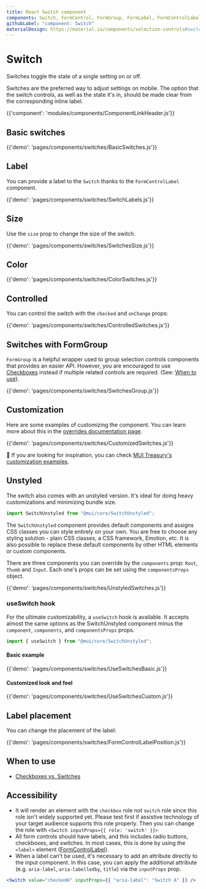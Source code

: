```yaml
---
title: React Switch component
components: Switch, FormControl, FormGroup, FormLabel, FormControlLabel, SwitchUnstyled
githubLabel: "component: Switch"
materialDesign: https://material.io/components/selection-controls#switches
---
```


# Switch

<p class='description'>Switches toggle the state of a single setting on or off.</p>

Switches are the preferred way to adjust settings on mobile.
The option that the switch controls, as well as the state it's in,
should be made clear from the corresponding inline label.

{{'component': 'modules/components/ComponentLinkHeader.js'}}

## Basic switches

{{'demo': 'pages/components/switches/BasicSwitches.js'}}

## Label

You can provide a label to the `Switch` thanks to the `FormControlLabel` component.

{{'demo': 'pages/components/switches/SwitchLabels.js'}}

## Size

Use the `size` prop to change the size of the switch.

{{'demo': 'pages/components/switches/SwitchesSize.js'}}

## Color

{{'demo': 'pages/components/switches/ColorSwitches.js'}}

## Controlled

You can control the switch with the `checked` and `onChange` props:

{{'demo': 'pages/components/switches/ControlledSwitches.js'}}

## Switches with FormGroup

`FormGroup` is a helpful wrapper used to group selection controls components that provides an easier API.
However, you are encouraged to use [Checkboxes](/components/checkboxes/) instead if multiple related controls are required. (See: [When to use](#when-to-use)).

{{'demo': 'pages/components/switches/SwitchesGroup.js'}}

## Customization

Here are some examples of customizing the component.
You can learn more about this in the [overrides documentation page](/customization/how-to-customize/).

{{'demo': 'pages/components/switches/CustomizedSwitches.js'}}

🎨 If you are looking for inspiration, you can check [MUI Treasury's customization examples](https://mui-treasury.com/styles/switch).

## Unstyled

The switch also comes with an unstyled version. It's ideal for doing heavy customizations and minimizing bundle size.

```jsx
import SwitchUnstyled from "@mui/core/SwitchUnstyled";
```

The `SwitchUnstyled` component provides default components and assigns CSS classes you can style entirely on your own.
You are free to choose any styling solution - plain CSS classes, a CSS framework, Emotion, etc.
It is also possible to replace these default components by other HTML elements or custom components.

There are three components you can override by the `components` prop: `Root`, `Thumb` and `Input`. Each one's props can be set using the `componentsProps` object.

{{'demo': 'pages/components/switches/UnstyledSwitches.js'}}

### useSwitch hook

For the ultimate customizability, a `useSwitch` hook is available.
It accepts almost the same options as the SwitchUnstyled component minus the `component`, `components`, and `componentsProps` props.

```jsx
import { useSwitch } from "@mui/core/SwitchUnstyled";
```

#### Basic example

{{'demo': 'pages/components/switches/UseSwitchesBasic.js'}}

#### Customized look and feel

{{'demo': 'pages/components/switches/UseSwitchesCustom.js'}}

## Label placement

You can change the placement of the label:

{{'demo': 'pages/components/switches/FormControlLabelPosition.js'}}

## When to use

- [Checkboxes vs. Switches](https://uxplanet.org/checkbox-vs-toggle-switch-7fc6e83f10b8)

## Accessibility

- It will render an element with the `checkbox` role not `switch` role since this
  role isn't widely supported yet. Please test first if assistive technology of your
  target audience supports this role properly. Then you can change the role with
  `<Switch inputProps={{ role: 'switch' }}>`
- All form controls should have labels, and this includes radio buttons, checkboxes, and switches. In most cases, this is done by using the `<label>` element ([FormControlLabel](/api/form-control-label/)).
- When a label can't be used, it's necessary to add an attribute directly to the input component.
  In this case, you can apply the additional attribute (e.g. `aria-label`, `aria-labelledby`, `title`) via the `inputProps` prop.

```jsx
<Switch value="checkedA" inputProps={{ "aria-label": "Switch A" }} />
```
